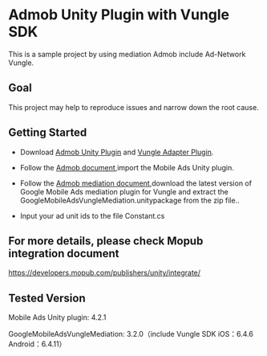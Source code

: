# Admob Unity Plugin with Vungle SDK
This is a sample project by using mediation Admob include Ad-Network Vungle.

## Goal
This project may help to reproduce issues and narrow down the root cause.

## Getting Started
- Download [Admob Unity Plugin](https://developers.google.com/admob/unity/start) and [Vungle Adapter Plugin](https://bintray.com/google/mobile-ads-adapters-unity/GoogleMobileAdsVungleMediation#files).


- Follow the [Admob document](https://developers.google.com/admob/unity/start),import the Mobile Ads Unity plugin.

- Follow the [Admob mediation document](https://developers.google.com/admob/unity/mediation/vungle),download the latest version of Google Mobile Ads mediation plugin for Vungle and extract the GoogleMobileAdsVungleMediation.unitypackage from the zip file..

- Input your ad unit ids to the file Constant.cs

## For more details, please check Mopub integration document
https://developers.mopub.com/publishers/unity/integrate/

## Tested Version

Mobile Ads Unity plugin: 
4.2.1

GoogleMobileAdsVungleMediation: 
3.2.0（include Vungle SDK iOS：6.4.6  Android：6.4.11）



